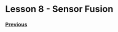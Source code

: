 # <a name="code"></a>Lesson 8 - Sensor Fusion


<h3><span style="float:left">
<a href="code7">Previous</a></span>
